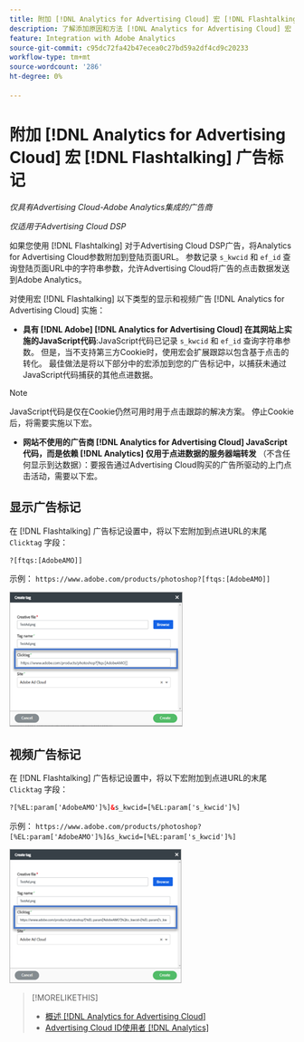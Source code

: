 ```yaml
---
title: 附加 [!DNL Analytics for Advertising Cloud] 宏 [!DNL Flashtalking] 广告标记
description: 了解添加原因和方法 [!DNL Analytics for Advertising Cloud] 宏 [!DNL Flashtalking] 广告标记
feature: Integration with Adobe Analytics
source-git-commit: c95dc72fa42b47ecea0c27bd59a2df4cd9c20233
workflow-type: tm+mt
source-wordcount: '286'
ht-degree: 0%

---
```


# 附加 [!DNL Analytics for Advertising Cloud] 宏 [!DNL Flashtalking] 广告标记

*仅具有Advertising Cloud-Adobe Analytics集成的广告商*

*仅适用于Advertising Cloud DSP*

如果您使用 [!DNL Flashtalking] 对于Advertising Cloud DSP广告，将Analytics for Advertising Cloud参数附加到登陆页面URL。 参数记录 `s_kwcid` 和 `ef_id` 查询登陆页面URL中的字符串参数，允许Advertising Cloud将广告的点击数据发送到Adobe Analytics。

对使用宏 [!DNL Flashtalking] 以下类型的显示和视频广告 [!DNL Analytics for Advertising Cloud] 实施：

* **具有 [!DNL Adobe] [!DNL Analytics for Advertising Cloud] 在其网站上实施的JavaScript代码**:JavaScript代码已记录 `s_kwcid` 和 `ef_id` 查询字符串参数。 但是，当不支持第三方Cookie时，使用宏会扩展跟踪以包含基于点击的转化。 最佳做法是将以下部分中的宏添加到您的广告标记中，以捕获未通过JavaScript代码捕获的其他点进数据。

>[!NOTE]
>
>JavaScript代码是仅在Cookie仍然可用时用于点击跟踪的解决方案。 停止Cookie后，将需要实施以下宏。

* **网站不使用的广告商 [!DNL Analytics for Advertising Cloud] JavaScript代码，而是依赖 [!DNL Analytics] 仅用于点进数据的服务器端转发** （不含任何显示到达数据）：要报告通过Advertising Cloud购买的广告所驱动的上门点击活动，需要以下宏。

## 显示广告标记

在 [!DNL Flashtalking] 广告标记设置中，将以下宏附加到点进URL的末尾 `Clicktag` 字段：

```html
?[ftqs:[AdobeAMO]]
```

示例：  `https://www.adobe.com/products/photoshop?[ftqs:[AdobeAMO]]`

![示例 [!DNL Flashtalking] 广告标记设置](/help/integrations/assets/macro-flashtalking-display-ad.png)

## 视频广告标记

在 [!DNL Flashtalking] 广告标记设置中，将以下宏附加到点进URL的末尾 `Clicktag` 字段：

```html
?[%EL:param['AdobeAMO']%]&s_kwcid=[%EL:param['s_kwcid']%]
```

示例：  `https://www.adobe.com/products/photoshop?[%EL:param['AdobeAMO']%]&s_kwcid=[%EL:param['s_kwcid']%]`

![示例 [!DNL Flashtalking] 广告标记设置](/help/integrations/assets/macro-flashtalking-video-ad.png)

>[!MORELIKETHIS]
>
>* [概述 [!DNL Analytics for Advertising Cloud]](overview.md)
>* [Advertising Cloud ID使用者 [!DNL Analytics]](/help/integrations/analytics/ids.md)


<!-- >* [Append [!DNL Analytics for Advertising Cloud] Macros to [!DNL Google Campaign Manager 360] Ad Tags](macros-google-campaign-manager.md) -->
